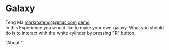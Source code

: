 # Galaxy
Teng Ma
markmateng@gmail.com
[demo](https://markmateng.github.io/UCSC-Generative-Design/final/index.html)  
In this Experience you would like to make your own galaxy. What you should do is to interact with the white cylinder by pressing "R" button.

"About "
